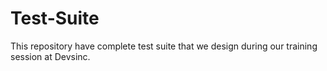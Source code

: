 # Test-Suite
This repository have complete test suite that we design during our training session at Devsinc. 
